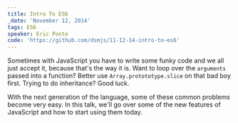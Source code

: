```yaml
---
title: Intro To ES6
_date: 'November 12, 2014'
tags: ES6
speaker: Eric Ponto
code: 'https://github.com/dsmjs/11-12-14-intro-to-es6'
---
```


Sometimes with JavaScript you have to write some funky code and we all just
accept it, because that's the way it is. Want to loop over the `arguments`
passed into a function? Better use `Array.protototype.slice` on that bad boy
first. Trying to do inheritance? Good luck.

With the next generation of the language, some of these common problems become
very easy. In this talk, we'll go over some of the new features of JavaScript
and how to start using them today.
